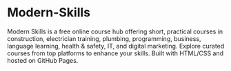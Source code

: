 # Modern-Skills
Modern Skills is a free online course hub offering short, practical courses in construction, electrician training, plumbing, programming, business, language learning, health &amp; safety, IT, and digital marketing. Explore curated courses from top platforms to enhance your skills. Built with HTML/CSS and hosted on GitHub Pages.

